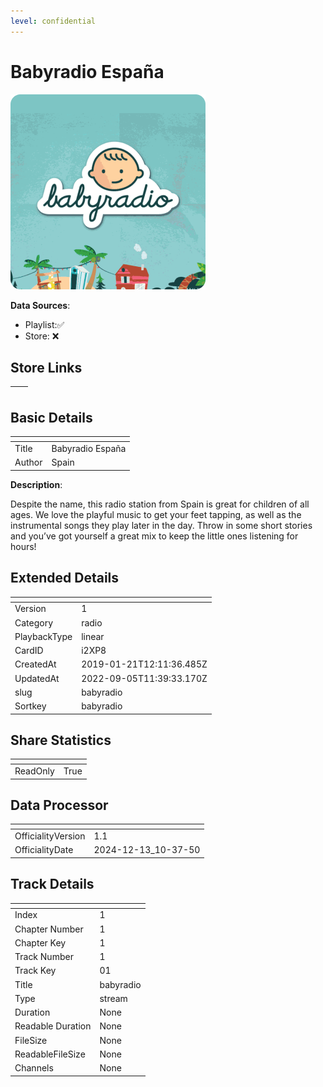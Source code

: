 ```yaml
---
level: confidential
---
```

# Babyradio España

![card_[i2XP8].png](../../img/cards/card_[i2XP8].png)

**Data Sources**: 

- Playlist:✅
- Store: ❌


## Store Links

| <!-- --> | <!-- --> |
| - | - |


## Basic Details

| <!-- --> | <!-- --> |
| - | - |
| Title | Babyradio España |
| Author | Spain |

**Description**:

Despite the name, this radio station from Spain is great for children of all ages. We love the playful music to get your feet tapping, as well as the instrumental songs they play later in the day. Throw in some short stories and you’ve got yourself a great mix to keep the little ones listening for hours!


## Extended Details

| <!-- --> | <!-- --> |
| - | - |
| Version | 1 |
| Category | radio |
| PlaybackType | linear |
| CardID | i2XP8 |
| CreatedAt | 2019-01-21T12:11:36.485Z |
| UpdatedAt | 2022-09-05T11:39:33.170Z |
| slug | babyradio |
| Sortkey | babyradio |


## Share Statistics

| <!-- --> | <!-- --> |
| - | - |
| ReadOnly | True |


## Data Processor

| <!-- --> | <!-- --> |
| - | - |
| OfficialityVersion | 1.1
| OfficialityDate | 2024-12-13_10-37-50


## Track Details

| <!-- --> | <!-- --> |
| - | - |
| Index | 1 |
| Chapter Number | 1 |
| Chapter Key | 1 |
| Track Number | 1 |
| Track Key | 01 |
| Title | babyradio |
| Type | stream |
| Duration | None |
| Readable Duration | None |
| FileSize | None |
| ReadableFileSize | None |
| Channels | None |

